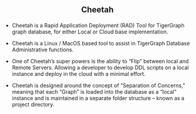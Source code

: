 ## <p align="center">Cheetah</p>
- Cheetah is a Rapid Application Deployment (RAD) Tool for TigerGraph graph database, for either Local or Cloud base implementation.

- Cheetah is a Linux / MacOS based tool to assist in TigerGraph Database Administrative functions.

- One of Cheetah’s super powers is the ability to “Flip” between local and Remote Servers. Allowing a developer to develop DDL scripts on a local instance and deploy in the cloud with a minimal effort.

- Cheetah is designed around the concept of “Separation of Concerns,” meaning that each “Graph” is loaded into the database as a “local” instance and is maintained in a separate folder structure – known as a project directory.
